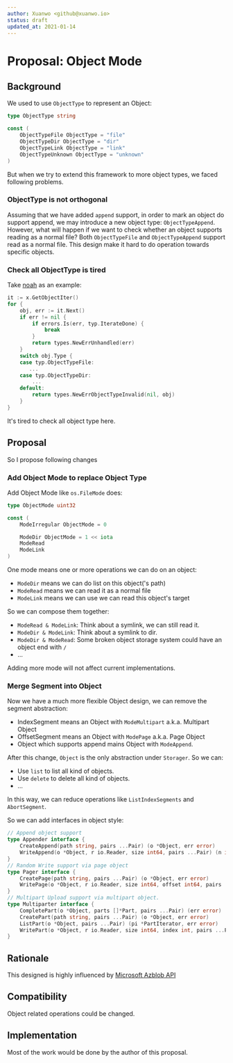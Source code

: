 ```yaml
---
author: Xuanwo <github@xuanwo.io>
status: draft
updated_at: 2021-01-14
---
```


# Proposal: Object Mode

## Background

We used to use `ObjectType` to represent an Object:

```go
type ObjectType string

const (
	ObjectTypeFile ObjectType = "file"
	ObjectTypeDir ObjectType = "dir"
	ObjectTypeLink ObjectType = "link"
	ObjectTypeUnknown ObjectType = "unknown"
)
```

But when we try to extend this framework to more object types, we faced following problems.

### ObjectType is not orthogonal

Assuming that we have added `append` support, in order to mark an object do support append, we may introduce a new object type: `ObjectTypeAppend`. However, what will happen if we want to check whether an object supports reading as a normal file? Both 
`ObjectTypeFile` and `ObjectTypeAppend` support read as a normal file. This design make it hard to do operation towards specific objects.

### Check all ObjectType is tired

Take [noah](https://github.com/qingstor/noah) as an example:

```go
it := x.GetObjectIter()
for {
    obj, err := it.Next()
    if err != nil {
        if errors.Is(err, typ.IterateDone) {
            break
        }
        return types.NewErrUnhandled(err)
    }
    switch obj.Type {
    case typ.ObjectTypeFile:
       ...
    case typ.ObjectTypeDir:
        ...
    default:
        return types.NewErrObjectTypeInvalid(nil, obj)
    }
}
```

It's tired to check all object type here.

## Proposal

So I propose following changes

### Add Object Mode to replace Object Type

Add Object Mode like `os.FileMode` does:

```go
type ObjectMode uint32

const (
	ModeIrregular ObjectMode = 0

	ModeDir ObjectMode = 1 << iota
	ModeRead
	ModeLink
)
```

One mode means one or more operations we can do on an object: 

- `ModeDir` means we can do list on this object('s path)
- `ModeRead` means we can read it as a normal file
- `ModeLink` means we can use we can read this object's target

So we can compose them together:

- `ModeRead & ModeLink`: Think about a symlink, we can still read it.
- `ModeDir & ModeLink`: Think about a symlink to dir.
- `ModeDir & ModeRead`: Some broken object storage system could have an object end with `/`
- ...

Adding more mode will not affect current implementations.

### Merge Segment into Object

Now we have a much more flexible Object design, we can remove the segment abstraction:

- IndexSegment means an Object with `ModeMultipart` a.k.a. Multipart Object
- OffsetSegment means an Object with `ModePage` a.k.a. Page Object
- Object which supports append mains Object with `ModeAppend`.

After this change, `Object` is the only abstraction under `Storager`. So we can:

- Use `list` to list all kind of objects.
- Use `delete` to delete all kind of objects.
- ...

In this way, we can reduce operations like `ListIndexSegments` and `AbortSegment`.

So we can add interfaces in object style:

```go
// Append object support
type Appender interface {
	CreateAppend(path string, pairs ...Pair) (o *Object, err error)
	WriteAppend(o *Object, r io.Reader, size int64, pairs ...Pair) (n int64, err error)
}
// Random Write support via page object
type Pager interface {
	CreatePage(path string, pairs ...Pair) (o *Object, err error)
	WritePage(o *Object, r io.Reader, size int64, offset int64, pairs ...Pair) (n int64, err error)
}
// Multipart Upload support via multipart object.
type Multiparter interface {
	CompletePart(o *Object, parts []*Part, pairs ...Pair) (err error)
	CreatePart(path string, pairs ...Pair) (o *Object, err error)
	ListPart(o *Object, pairs ...Pair) (pi *PartIterator, err error)
	WritePart(o *Object, r io.Reader, size int64, index int, pairs ...Pair) (n int64, err error)
}
```

## Rationale

This designed is highly influenced by [Microsoft Azblob API](https://docs.microsoft.com/en-us/rest/api/storageservices/blob-service-rest-api)

## Compatibility

Object related operations could be changed.

## Implementation

Most of the work would be done by the author of this proposal.